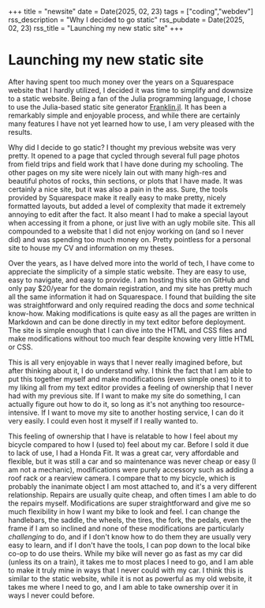+++
title = "newsite"
date = Date(2025, 02, 23)
tags = ["coding","webdev"]
rss_description = "Why I decided to go static"
rss_pubdate = Date(2025, 02, 23)
rss_title = "Launching my new static site"
+++

# Launching my new static site
After having spent too much money over the years on a Squarespace website that I hardly utilized, I decided it was time to simplify and downsize to a static website. Being a fan of the Julia programming language, I chose to use the Julia-based static site generator [Franklin.jl](https://franklinjl.org/). It has been a remarkably simple and enjoyable process, and while there are certainly many features I have not yet learned how to use, I am very pleased with the results.

Why did I decide to go static? I thought my previous website was very pretty. It opened to a page that cycled through several full page photos from field trips and field work that I have done during my schooling. The other pages on my site were nicely lain out with many high-res and beautiful photos of rocks, thin sections, or plots that I have made. It was certainly a nice site, but it was also a pain in the ass. Sure, the tools provided by Squarespace make it really easy to make pretty, nicely formatted layouts, but added a level of complexity that made it extremely annoying to edit after the fact. It also meant I had to make a special layout when accessing it from a phone, or just live with an ugly mobile site. This all compounded to a website that I did not enjoy working on (and so I never did) and was spending too much money on. Pretty pointless for a personal site to house my CV and information on my theses.

Over the years, as I have delved more into the world of tech, I have come to appreciate the simplicity of a simple static website. They are easy to use, easy to navigate, and easy to provide. I am hosting this site on GitHub and only pay \$20/year for the domain registration, and my site has pretty much all the same information it had on Squarespace. I found that building the site was straightforward and only required reading the docs and *some* technical know-how. Making modifications is quite easy as all the pages are written in Markdown and can be done directly in my text editor before deployment. The site is simple enough that I can dive into the HTML and CSS files and make modifications without too much fear despite knowing very little HTML or CSS. 

This is all very enjoyable in ways that I never really imagined before, but after thinking about it, I do understand why. I think the fact that I am able to put this together myself and make modifications (even simple ones) to it to my liking all from my text editor provides a feeling of ownership that I never had with my previous site. If I want to make my site do something, I can actually figure out how to do it, so long as it's not anything too resource-intensive. If I want to move my site to another hosting service, I can do it very easily. I could even host it myself if I really wanted to.

This feeling of ownership that I have is relatable to how I feel about my bicycle compared to how I (used to) feel about my car. Before I sold it due to lack of use, I had a Honda Fit. It was a great car, very affordable and flexible, but it was still a car and so maintenance was never cheap or easy (I am not a mechanic), modifications were purely accessory such as adding a roof rack or a rearview camera. I compare that to my bicycle, which is probably the inanimate object I am most attached to, and it's a very different relationship. Repairs are usually quite cheap, and often times I am able to do the repairs myself. Modifications are super straightforward and give me so much flexibility in how I want my bike to look and feel. I can change the handlebars, the saddle, the wheels, the tires, the fork, the pedals, even the frame if I am so inclined
and none of these modifications are particularly *challenging* to do, and if I don't know how to do them they are usually very easy to learn, and if I don't have the tools, I can pop down to the local bike co-op to do use theirs. While my bike will never go as fast as my car did (unless its on a train), it takes me to most places I need to go, and I am able to make it truly mine in ways that I never could with my car. I think this is similar to the static website, while it is not as powerful as my old website, it takes me where I need to go, and I am able to take ownership over it in ways I never could before.